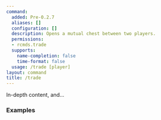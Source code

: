 ```yaml
---
command:
  added: Pre-0.2.7
  aliases: []
  configuration: []
  description: Opens a mutual chest between two players.
  permissions:
  - rcmds.trade
  supports:
    name-completion: false
    time-format: false
  usage: /trade [player]
layout: command
title: /trade
---
```


In-depth content, and...

### Examples

